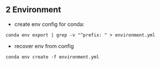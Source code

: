 
## 2 Environment
* create env config for conda:
```shell
conda env export | grep -v "^prefix: " > environment.yml
```
* recover env from config
```
conda env create -f environment.yml
```